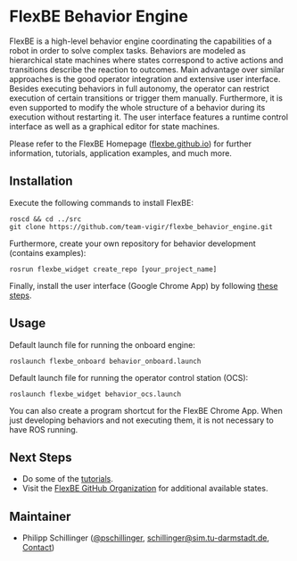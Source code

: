 # FlexBE Behavior Engine
FlexBE is a high-level behavior engine coordinating the capabilities of a robot in order to solve complex tasks.
Behaviors are modeled as hierarchical state machines where states correspond to active actions and transitions describe the reaction to outcomes.
Main advantage over similar approaches is the good operator integration and extensive user interface.
Besides executing behaviors in full autonomy, the operator can restrict execution of certain transitions or trigger them manually.
Furthermore, it is even supported to modify the whole structure of a behavior during its execution without restarting it.
The user interface features a runtime control interface as well as a graphical editor for state machines.

Please refer to the FlexBE Homepage ([flexbe.github.io](http://flexbe.github.io)) for further information, tutorials, application examples, and much more.

## Installation

Execute the following commands to install FlexBE:

    roscd && cd ../src
    git clone https://github.com/team-vigir/flexbe_behavior_engine.git
    
Furthermore, create your own repository for behavior development (contains examples):
    
    rosrun flexbe_widget create_repo [your_project_name]
    
Finally, install the user interface (Google Chrome App) by following [these steps](http://philserver.bplaced.net/fbe/download.php).

## Usage

Default launch file for running the onboard engine:

    roslaunch flexbe_onboard behavior_onboard.launch
    
Default launch file for running the operator control station (OCS):

    roslaunch flexbe_widget behavior_ocs.launch
    
You can also create a program shortcut for the FlexBE Chrome App. When just developing behaviors and not executing them, it is not necessary to have ROS running.

## Next Steps

- Do some of the [tutorials](http://philserver.bplaced.net/fbe/documentation.php).
- Visit the [FlexBE GitHub Organization](https://github.com/FlexBE) for additional available states.

## Maintainer

- Philipp Schillinger ([@pschillinger](https://github.com/pschillinger), schillinger@sim.tu-darmstadt.de, [Contact](http://philserver.bplaced.net/fbe/contact.php))
